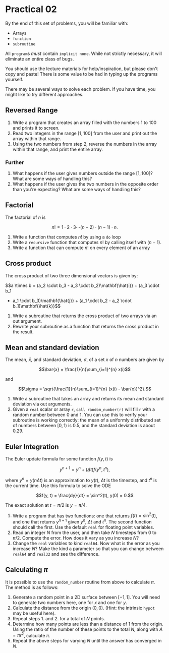 Practical 02
============

By the end of this set of problems, you will be familiar with:

- Arrays
- `function`
- `subroutine`


All `program`s _must_ contain `implicit none`. While not strictly
necessary, it will eliminate an entire class of bugs.

You should use the lecture materials for help/inspiration, but please
don't copy and paste! There is some value to be had in typing up the
programs yourself.

There may be several ways to solve each problem. If you have time, you
might like to try different approaches.

Reversed Range
--------------

1. Write a program that creates an array filled with the numbers 1
   to 100 and prints it to screen.
2. Read two integers in the range $[1, 100]$ from the user and print
   out the array within that range.
3. Using the two numbers from step 2, reverse the numbers in the array
   within that range, and print the entire array.

### Further

1. What happens if the user gives numbers outside the range $[1,
   100]$? What are some ways of handling this?
2. What happens if the user gives the two numbers in the opposite
   order than you're expecting? What are some ways of handling this?

Factorial
---------

The factorial of $n$ is

$$n! = 1 \cdot 2 \cdot 3 \cdots (n - 2) \cdot (n - 1) \cdot n.$$

1. Write a function that computes $n!$ by using a `do` loop
2. Write a `recursive` function that computes $n!$ by calling itself
   with $(n - 1)$.
3. Write a function that can compute $n!$ on every element of an array

Cross product
-------------

The cross product of two three dimensional vectors is given by:

$$a \times b = (a_2 \cdot b_3 - a_3 \cdot b_2)\mathbf{\hat{i}} + (a_3 \cdot b_1
- a_1 \cdot b_3)\mathbf{\hat{j}} + (a_1 \cdot b_2 - a_2 \cdot
  b_1)\mathbf{\hat{k}}$$

1. Write a subroutine that returns the cross product of two arrays via
   an out argument.
2. Rewrite your subroutine as a function that returns the
   cross product in the result.

Mean and standard deviation
---------------------------

The mean, $\bar{x}$, and standard deviation, $\sigma$, of a set $x$ of
$n$ numbers are given by

$$\bar{x} = \frac{1}{n}\sum_{i=1}^{n} x(i)$$

and

$$\sigma = \sqrt{\frac{1}{n}\sum_{i=1}^{n} (x(i) - \bar{x})^2}.$$

1. Write a subroutine that takes an array and returns its mean and
   standard deviation via out arguments.
2. Given a `real` scalar or array `r`, `call random_number(r)` will
   fill `r` with a random number between 0 and 1. You can use this to
   verify your subroutine is working correctly: the mean of a
   uniformly distributed set of numbers between $[0, 1)$ is 0.5, and
   the standard deviation is about 0.29.

Euler Integration
-----------------

The Euler update formula for some function $f(y, t)$ is

$$y^{n+1} = y^n + (\Delta t) f(y^n, t^n),$$

where $y^n = y(n \Delta t)$ is an approximation to $y(t)$, $\Delta t$
is the timestep, and $t^n$ is the current time. Use this formula to
solve the ODE

$$f(y, t) = \frac{dy}{dt} = \sin^2(t), y(0) = 0.$$

The exact solution at $t = \pi / 2$ is $y = \pi / 4$.

1. Write a program that has two functions: one that returns $f(t) =
   \sin^2(t)$, and one that returns $y^{n+1}$ given $y^n$, $\Delta t$
   and $t^n$. The second function should call the first. Use the
   default `real` for floating point variables.
2. Read an integer $N$ from the user, and then take $N$ timesteps from
   $0$ to $\pi / 2$. Compute the error. How does it vary as you
   increase $N$?
3. Change the `real` variables to kind `real64`. Now what is the error
   as you increase $N$? Make the kind a parameter so that you can
   change between `real64` and `real32` and see the difference.

Calculating $\pi$
-----------------

It is possible to use the `random_number` routine from above to
calculate $\pi$. The method is as follows:

1. Generate a random point in a 2D surface between $[-1, 1]$. You will
   need to generate two numbers here, one for $x$ and one for $y$.
2. Calculate the distance from the origin $(0, 0)$. (Hint: the
   intrinsic `hypot` may be useful here).
3. Repeat steps 1. and 2. for a total of $N$ points.
4. Determine how many points are less than a distance of $1$ from the
   origin. Using the ratio of the number of these points to the total
   $N$, along with $A = \pi r^2$, calculate $\pi$.
5. Repeat the above steps for varying $N$ until the answer has
   converged in $N$.
